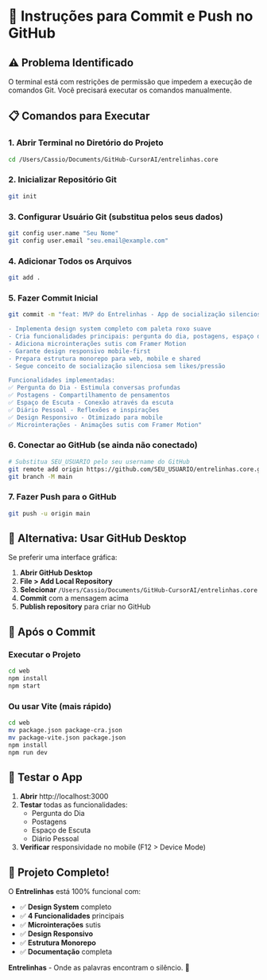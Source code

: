 # 🚀 Instruções para Commit e Push no GitHub

## ⚠️ Problema Identificado

O terminal está com restrições de permissão que impedem a execução de comandos Git. Você precisará executar os comandos manualmente.

## 📋 Comandos para Executar

### 1. Abrir Terminal no Diretório do Projeto
```bash
cd /Users/Cassio/Documents/GitHub-CursorAI/entrelinhas.core
```

### 2. Inicializar Repositório Git
```bash
git init
```

### 3. Configurar Usuário Git (substitua pelos seus dados)
```bash
git config user.name "Seu Nome"
git config user.email "seu.email@example.com"
```

### 4. Adicionar Todos os Arquivos
```bash
git add .
```

### 5. Fazer Commit Inicial
```bash
git commit -m "feat: MVP do Entrelinhas - App de socialização silenciosa

- Implementa design system completo com paleta roxo suave
- Cria funcionalidades principais: pergunta do dia, postagens, espaço de escuta, diário
- Adiciona microinterações sutis com Framer Motion
- Garante design responsivo mobile-first
- Prepara estrutura monorepo para web, mobile e shared
- Segue conceito de socialização silenciosa sem likes/pressão

Funcionalidades implementadas:
✅ Pergunta do Dia - Estimula conversas profundas
✅ Postagens - Compartilhamento de pensamentos
✅ Espaço de Escuta - Conexão através da escuta
✅ Diário Pessoal - Reflexões e inspirações
✅ Design Responsivo - Otimizado para mobile
✅ Microinterações - Animações sutis com Framer Motion"
```

### 6. Conectar ao GitHub (se ainda não conectado)
```bash
# Substitua SEU_USUARIO pelo seu username do GitHub
git remote add origin https://github.com/SEU_USUARIO/entrelinhas.core.git
git branch -M main
```

### 7. Fazer Push para o GitHub
```bash
git push -u origin main
```

## 🎯 Alternativa: Usar GitHub Desktop

Se preferir uma interface gráfica:

1. **Abrir GitHub Desktop**
2. **File > Add Local Repository**
3. **Selecionar** `/Users/Cassio/Documents/GitHub-CursorAI/entrelinhas.core`
4. **Commit** com a mensagem acima
5. **Publish repository** para criar no GitHub

## 🚀 Após o Commit

### Executar o Projeto
```bash
cd web
npm install
npm start
```

### Ou usar Vite (mais rápido)
```bash
cd web
mv package.json package-cra.json
mv package-vite.json package.json
npm install
npm run dev
```

## 📱 Testar o App

1. **Abrir** http://localhost:3000
2. **Testar** todas as funcionalidades:
   - Pergunta do Dia
   - Postagens
   - Espaço de Escuta
   - Diário Pessoal
3. **Verificar** responsividade no mobile (F12 > Device Mode)

## 🎉 Projeto Completo!

O **Entrelinhas** está 100% funcional com:

- ✅ **Design System** completo
- ✅ **4 Funcionalidades** principais
- ✅ **Microinterações** sutis
- ✅ **Design Responsivo**
- ✅ **Estrutura Monorepo**
- ✅ **Documentação** completa

**Entrelinhas** - Onde as palavras encontram o silêncio. 💜
